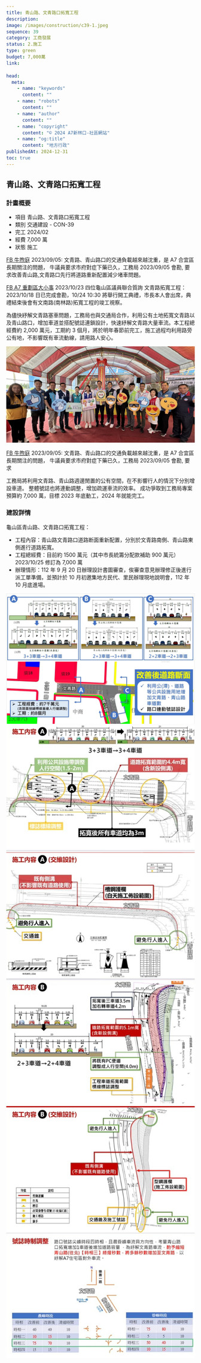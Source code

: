 ```yaml
---
title: 青山路、文青路口拓寬工程
description:
image: /images/construction/c39-1.jpeg
sequence: 39
category: 工商發展
status: 2.施工
type: green
budget: 7,000萬
link:

head:
  meta:
    - name: "keywords"
      content: ""
    - name: "robots"
      content: ""
    - name: "author"
      content: ""
    - name: "copyright"
      content: "© 2024 A7新林口-社區網站"
    - name: "og:title"
      content: "地方行政"
publishedAt: 2024-12-31
toc: true
---
```


## 青山路、文青路口拓寬工程

### 計畫概要

- 項目 青山路、文青路口拓寬工程
- 類別 交通建設 - CON-39
- 完工 2024/02
- 經費 7,000 萬
- 狀態 施工

<a href="https://www.facebook.com/18NIUstart/">FB 牛煦庭</a> 2023/09/05: 文青路、青山路口的交通負載越來越沈重，是 A7 合宜區長期關注的問題， 牛議員要求市府對症下藥已久，工務局 2023/09/05 會勘, 要求改善青山路,文青路口先行將道路重新配置減少堵車問題。

<a href="https://www.facebook.com/groups/1951117865015671/permalink/6537754056352006/?mibextid=uyAsYr">FB A7 重劃區大小事</a> 2023/10/23 四位龜山區議員聯合質詢
文青路拓寬工程： 2023/10/18 日已完成會勘，10/24 10:30 將舉行開工典禮，市長本人會出席，典禮結束後會有文南路(南林路)拓寬工程的竣工視察。

為儘快紓解文青路塞車問題，工務局也與交通局合作，利用公有土地拓寬文青路以及青山路口，增加車道並搭配號誌連鎖設計，快速紓解文青路大量車流。本工程總經費約 2,000 萬元，工期約 3 個月，將於明年春節前完工，施工過程均利用路旁公有地，不影響既有車流動線，請用路人安心。

![c39-1.jpeg](/images/construction/c39-1.jpeg)

<a href="https://www.facebook.com/18NIUstart/">FB 牛煦庭</a> 2023/09/05: 文青路、青山路口的交通負載越來越沈重，是 A7 合宜區長期關注的問題， 牛議員要求市府對症下藥已久，工務局 2023/09/05 會勘, 要求

工務局將利用文青路、青山路週邊閒置的公有空間，在不影響行人的情況下分別增設車道。
整體號誌也將連動調整，增加疏運車流的效率。
成功爭取到工務局專案預算約 7,000 萬，目標 2023 年底動工，2024 年就能完工。

### 建設詳情

龜山區青山路、文青路口拓寬工程：

- 工程內容：青山路文青路口道路断面重新配置，分別於文青路南側、青山路東側進行道路拓寬。
- 工程總經費：目前約 1500 萬元（其中市長統籌分配款補助 900 萬元）2023/10/25 修訂為 7,000 萬
- 辦理情形：112 年 9 月 20 日辦理設計書圖審查，俟審查意見辦理修正後進行派工單準備，並預計於 10 月初邀集地方民代、里民辦理現地說明會，112 年 10 月底進場。

![c39-2.jpeg](/images/construction/c39-2.jpeg)
![c39-3.jpeg](/images/construction/c39-3.jpeg)
![c39-4.jpeg](/images/construction/c39-4.jpeg)
![c39-5.jpeg](/images/construction/c39-5.jpeg)
![c39-6.jpeg](/images/construction/c39-6.jpeg)
![c39-7.jpeg](/images/construction/c39-7.jpeg)
